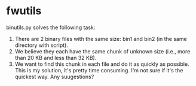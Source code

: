 # fwutils
binutils.py solves the following task:
1. There are 2 binary files with the same size: bin1 and bin2 (in the same directory with script).
2. We believe they each have the same chunk of unknown size (i.e., more than 20 KB and less than 32 KB). 
3. We want to find this chunk in each file and do it as quickly as possible.
This is my solution, it's pretty time consuming. 
I'm not sure if it's the quickest way. Any suugestions?